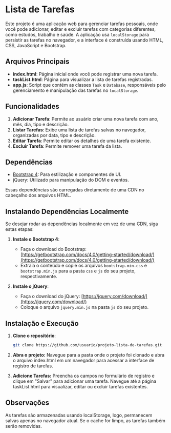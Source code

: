 # Lista de Tarefas

Este projeto é uma aplicação web para gerenciar tarefas pessoais, onde você pode adicionar, editar e excluir tarefas com categorias diferentes, como estudos, trabalho e saúde. A aplicação usa `localStorage` para persistir as tarefas no navegador, e a interface é construída usando HTML, CSS, JavaScript e Bootstrap.

## Arquivos Principais

- **index.html**: Página inicial onde você pode registrar uma nova tarefa.
- **taskList.html**: Página para visualizar a lista de tarefas registradas.
- **app.js**: Script que contém as classes `Task` e `Database`, responsáveis pelo gerenciamento e manipulação das tarefas no `localStorage`.

## Funcionalidades

1. **Adicionar Tarefa**: Permite ao usuário criar uma nova tarefa com ano, mês, dia, tipo e descrição.
2. **Listar Tarefas**: Exibe uma lista de tarefas salvas no navegador, organizadas por data, tipo e descrição.
3. **Editar Tarefa**: Permite editar os detalhes de uma tarefa existente.
4. **Excluir Tarefa**: Permite remover uma tarefa da lista.

## Dependências

- [Bootstrap 4](https://getbootstrap.com/): Para estilização e componentes de UI.
- jQuery: Utilizado para manipulação do DOM e eventos.

Essas dependências são carregadas diretamente de uma CDN no cabeçalho dos arquivos HTML.

## Instalando Dependências Localmente

Se desejar rodar as dependências localmente em vez de uma CDN, siga estas etapas:

1. **Instale o Bootstrap 4**:
   - Faça o download do Bootstrap: [https://getbootstrap.com/docs/4.0/getting-started/download/](https://getbootstrap.com/docs/4.0/getting-started/download/)
   - Extraia o conteúdo e copie os arquivos `bootstrap.min.css` e `bootstrap.min.js` para a pasta `css` e `js` do seu projeto, respectivamente.

2. **Instale o jQuery**:
   - Faça o download do jQuery: [https://jquery.com/download/](https://jquery.com/download/)
   - Coloque o arquivo `jquery.min.js` na pasta `js` do seu projeto.

## Instalação e Execução

1. **Clone o repositório**:
   ```bash
   git clone https://github.com/usuario/projeto-lista-de-tarefas.git

2. **Abra o projeto:** Navegue para a pasta onde o projeto foi clonado e abra o arquivo index.html em um navegador para acessar a interface de registro de tarefas.

3. **Adicione Tarefas:** Preencha os campos no formulário de registro e clique em "Salvar" para adicionar uma tarefa.
Navegue até a página taskList.html para visualizar, editar ou excluir tarefas existentes.

## Observações

As tarefas são armazenadas usando localStorage, logo, permanecem salvas apenas no navegador atual. Se o cache for limpo, as tarefas também serão removidas.
